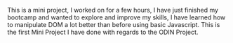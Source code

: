 This is a mini project, I worked on for a few hours, I have just finished my bootcamp and wanted to explore and improve my skills, I have learned how to manipulate DOM a lot better than before using basic Javascript. This is the first Mini Project I have done with regards to the ODIN Project.